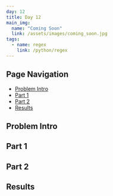 ```yaml
---
day: 12
title: Day 12
main_img:
  name: "Coming Soon"
  link: /assets/images/coming_soon.jpg
tags: 
  - name: regex
    link: /python/regex
---
```


## Page Navigation

- [Problem Intro](#problem-intro)
- [Part 1](#part-1)
- [Part 2](#part-2)
- [Results](#results)

## Problem Intro

## Part 1

## Part 2

## Results